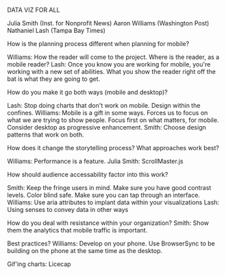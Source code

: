 DATA VIZ FOR ALL

Julia Smith (Inst. for Nonprofit News)
Aaron Williams (Washington Post)
Nathaniel Lash (Tampa Bay Times)


How is the planning process different when planning for mobile?

Williams: How the reader will come to the project. Where is the reader, as a mobile reader?
Lash: Once you know you are working for mobile, you're working with a new set of abilities. What you show the reader right off the bat is what they are going to get.



How do you make it go both ways (mobile and desktop)?

Lash: Stop doing charts that don't work on mobile. Design within the confines.
Williams: Mobile is a gift in some ways. Forces us to focus on what we are trying to show people. Focus first on what matters, for mobile. Consider desktop as progressive enhancement.
Smith: Choose design patterns that work on both.



How does it change the storytelling process? What approaches work best?

Williams: Performance is a feature.
Julia Smith: ScrollMaster.js



How should audience accessability factor into this work?

Smith: Keep the fringe users in mind. Make sure you have good contrast levels. Color blind safe. Make sure you can tap through an interface.
Williams: Use aria attributes to implant data within your visualizations
Lash: Using senses to convey data in other ways



How do you deal with resistance within your organization?
Smith: Show them the analytics that mobile traffic is important.



Best practices?
Williams: Develop on your phone. Use BrowserSync to be building on the phone at the same time as the desktop.

Gif'ing charts: Licecap
